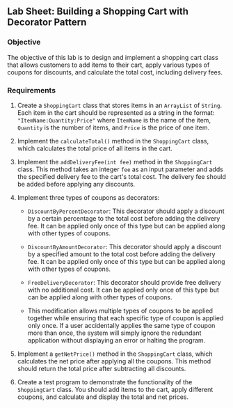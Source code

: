 ## Lab Sheet: Building a Shopping Cart with Decorator Pattern

### Objective

The objective of this lab is to design and implement a shopping cart class that allows customers to add items to their cart, apply various types of coupons for discounts, and calculate the total cost, including delivery fees.

### Requirements

1. Create a `ShoppingCart` class that stores items in an `ArrayList` of `String`. Each item in the cart should be represented as a string in the format: `"ItemName:Quantity:Price"` where `ItemName` is the name of the item, `Quantity` is the number of items, and `Price` is the price of one item.

2. Implement the `calculateTotal()` method in the `ShoppingCart` class, which calculates the total price of all items in the cart.

3. Implement the `addDeliveryFee(int fee)` method in the `ShoppingCart` class. This method takes an integer `fee` as an input parameter and adds the specified delivery fee to the cart's total cost. The delivery fee should be added before applying any discounts.

4. Implement three types of coupons as decorators:
    - `DiscountByPercentDecorator`: This decorator should apply a discount by a certain percentage to the total cost before adding the delivery fee. It can be applied only once of this type but can be applied along with other types of coupons.
    - `DiscountByAmountDecorator`: This decorator should apply a discount by a specified amount to the total cost before adding the delivery fee. It can be applied only once of this type but can be applied along with other types of coupons.
    - `FreeDeliveryDecorator`: This decorator should provide free delivery with no additional cost. It can be applied only once of this type but can be applied along with other types of coupons.
    
    - This modification allows multiple types of coupons to be applied together while ensuring that each specific type of coupon is applied only once. If a user accidentally applies the same type of coupon more than once, the system will simply ignore the redundant application without displaying an error or halting the program.

5. Implement a `getNetPrice()` method in the `ShoppingCart` class, which calculates the net price after applying all the coupons. This method should return the total price after subtracting all discounts.

6. Create a test program to demonstrate the functionality of the `ShoppingCart` class. You should add items to the cart, apply different coupons, and calculate and display the total and net prices.